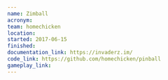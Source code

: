 ```yaml
---
name: Zimball
acronym:
team: homechicken
location:
started: 2017-06-15
finished:
documentation_link: https://invaderz.im/
code_link: https://github.com/homechicken/pinball
gameplay_link:
---
```

